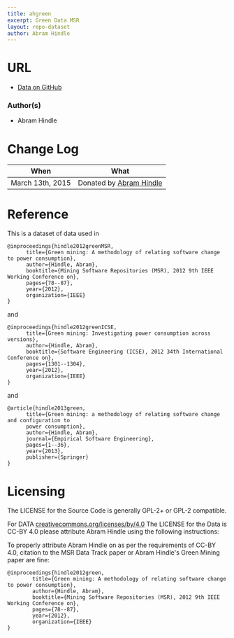 ```yaml
---
title: ahgreen
excerpt: Green Data MSR
layout: repo-dataset
author: Abram Hindle
---
```


# URL
  * [Data on GitHub](https://github.com/abramhindle/green-data-msr)

### Author(s)

 * Abram Hindle

# Change Log

When | What
---- | ----
March 13th, 2015 | Donated by [Abram Hindle](/repo/people/data-donors/promise4.html)

# Reference

This is a dataset of data used in

```
@inproceedings{hindle2012greenMSR,
      title={Green mining: A methodology of relating software change to power consumption},
      author={Hindle, Abram},
      booktitle={Mining Software Repositories (MSR), 2012 9th IEEE Working Conference on},
      pages={78--87},
      year={2012},
      organization={IEEE}
}
```

and

```
@inproceedings{hindle2012greenICSE,
      title={Green mining: Investigating power consumption across versions},
      author={Hindle, Abram},
      booktitle={Software Engineering (ICSE), 2012 34th International Conference on},
      pages={1301--1304},
      year={2012},
      organization={IEEE}
}
```

and

```    
@article{hindle2013green,
      title={Green mining: a methodology of relating software change and configuration to
      power consumption},
      author={Hindle, Abram},
      journal={Empirical Software Engineering},
      pages={1--36},
      year={2013},
      publisher={Springer}
}
```

# Licensing

The LICENSE for the Source Code is generally GPL-2+ or GPL-2 compatible.

For DATA [creativecommons.org/licenses/by/4.0](http://creativecommons.org/licenses/by/4.0/)
The LICENSE for the Data is CC-BY 4.0 please attribute Abram Hindle using the following instructions:

To properly attribute Abram Hindle on as per the requirements of CC-BY 4.0, citation to the
MSR Data Track paper or Abram Hindle's Green Mining paper are fine:

```
@inproceedings{hindle2012green,
        title={Green mining: A methodology of relating software change to power consumption},
        author={Hindle, Abram},
        booktitle={Mining Software Repositories (MSR), 2012 9th IEEE Working Conference on},
        pages={78--87},
        year={2012},
        organization={IEEE}
}
```
